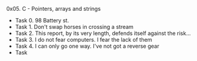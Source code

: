 0x05. C - Pointers, arrays and strings
- Task 0. 98 Battery st.
- Task 1. Don't swap horses in crossing a stream
- Task 2. This report, by its very length, defends itself against the risk...
- Task 3. I do not fear computers. I fear the lack of them
- Task 4. I can only go one way. I've not got a reverse gear
- Task 